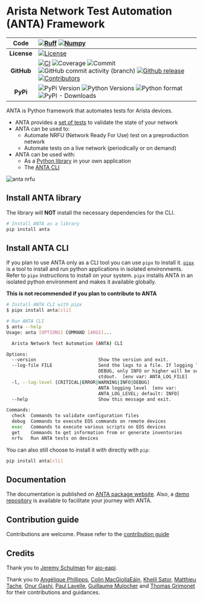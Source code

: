 <!--
  ~ Copyright (c) 2023-2024 Arista Networks, Inc.
  ~ Use of this source code is governed by the Apache License 2.0
  ~ that can be found in the LICENSE file.
  -->

# Arista Network Test Automation (ANTA) Framework

| **Code**       | [![Ruff](https://img.shields.io/endpoint?url=https://raw.githubusercontent.com/astral-sh/ruff/main/assets/badge/v2.json)](https://github.com/astral-sh/ruff) [![Numpy](https://img.shields.io/badge/Docstring_format-numpy-blue)](https://numpydoc.readthedocs.io/en/latest/format.html) |
| :------------: | :-------|
| **License**    | [![License](https://img.shields.io/badge/license-Apache%202.0-brightgreen.svg)](https://github.com/aristanetworks/anta/blob/main/LICENSE) |
| **GitHub**     | [![CI](https://github.com/aristanetworks/anta/actions/workflows/code-testing.yml/badge.svg)](https://github.com/aristanetworks/anta/actions/workflows/code-testing.yml) ![Coverage](https://raw.githubusercontent.com/aristanetworks/anta/coverage-badge/latest-release-coverage.svg) ![Commit](https://img.shields.io/github/last-commit/aristanetworks/anta) ![GitHub commit activity (branch)](https://img.shields.io/github/commit-activity/m/aristanetworks/anta) [![Github release](https://img.shields.io/github/release/aristanetworks/anta.svg)](https://github.com/aristanetworks/anta/releases/) [![Contributors](https://img.shields.io/github/contributors/aristanetworks/anta)](https://github.com/aristanetworks/anta/graphs/contributors) |
| **PyPi**       | ![PyPi Version](https://img.shields.io/pypi/v/anta) ![Python Versions](https://img.shields.io/pypi/pyversions/anta) ![Python format](https://img.shields.io/pypi/format/anta) ![PyPI - Downloads](https://img.shields.io/pypi/dm/anta) |

ANTA is Python framework that automates tests for Arista devices.

- ANTA provides a [set of tests](api/tests.md) to validate the state of your network
- ANTA can be used to:
  - Automate NRFU (Network Ready For Use) test on a preproduction network
  - Automate tests on a live network (periodically or on demand)
- ANTA can be used with:
  - As a [Python library](advanced_usages/as-python-lib.md) in your own application
  - The [ANTA CLI](cli/overview.md)

![anta nrfu](https://raw.githubusercontent.com/aristanetworks/anta/main/docs/imgs/anta-nrfu.svg)

## Install ANTA library

The library will **NOT** install the necessary dependencies for the CLI.

```bash
# Install ANTA as a library
pip install anta
```

## Install ANTA CLI

If you plan to use ANTA only as a CLI tool you can use `pipx` to install it.
[`pipx`](https://pipx.pypa.io/stable/)  is a tool to install and run python applications in isolated environments. Refer to `pipx` instructions to install on your system.
`pipx` installs ANTA in an isolated python environment and makes it available globally.

**This is not recommended if you plan to contribute to ANTA**

```bash
# Install ANTA CLI with pipx
$ pipx install anta[cli]

# Run ANTA CLI
$ anta --help
Usage: anta [OPTIONS] COMMAND [ARGS]...

  Arista Network Test Automation (ANTA) CLI

Options:
  --version                       Show the version and exit.
  --log-file FILE                 Send the logs to a file. If logging level is
                                  DEBUG, only INFO or higher will be sent to
                                  stdout.  [env var: ANTA_LOG_FILE]
  -l, --log-level [CRITICAL|ERROR|WARNING|INFO|DEBUG]
                                  ANTA logging level  [env var:
                                  ANTA_LOG_LEVEL; default: INFO]
  --help                          Show this message and exit.

Commands:
  check  Commands to validate configuration files
  debug  Commands to execute EOS commands on remote devices
  exec   Commands to execute various scripts on EOS devices
  get    Commands to get information from or generate inventories
  nrfu   Run ANTA tests on devices
```

You can also still choose to install it with directly with `pip`:

```bash
pip install anta[cli]
```

## Documentation

The documentation is published on [ANTA package website](https://anta.arista.com). Also, a [demo repository](https://github.com/titom73/atd-anta-demo) is available to facilitate your journey with ANTA.

## Contribution guide

Contributions are welcome. Please refer to the [contribution guide](contribution.md)

## Credits

Thank you to [Jeremy Schulman](https://github.com/jeremyschulman) for [aio-eapi](https://github.com/jeremyschulman/aio-eapi/tree/main/aioeapi).

Thank you to [Angélique Phillipps](https://github.com/aphillipps), [Colin MacGiollaEáin](https://github.com/colinmacgiolla), [Khelil Sator](https://github.com/ksator), [Matthieu Tache](https://github.com/mtache), [Onur Gashi](https://github.com/onurgashi), [Paul Lavelle](https://github.com/paullavelle), [Guillaume Mulocher](https://github.com/gmuloc) and [Thomas Grimonet](https://github.com/titom73) for their contributions and guidances.
